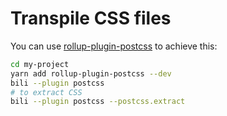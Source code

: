 # Transpile CSS files

You can use [rollup-plugin-postcss](https://github.com/egoist/rollup-plugin-postcss) to achieve this:

```bash
cd my-project
yarn add rollup-plugin-postcss --dev
bili --plugin postcss
# to extract CSS
bili --plugin postcss --postcss.extract
```
